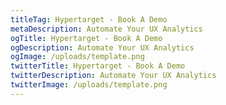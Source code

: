 ```yaml
---
titleTag: Hypertarget - Book A Demo
metaDescription: Automate Your UX Analytics
ogTitle: Hypertarget - Book A Demo
ogDescription: Automate Your UX Analytics
ogImage: /uploads/template.png
twitterTitle: Hypertarget - Book A Demo
twitterDescription: Automate Your UX Analytics
twitterImage: /uploads/template.png
---
```

